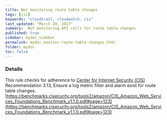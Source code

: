 ```yaml
---
title: Not monitoring route table changes
tags: [cis]
keywords: "cloudtrail, cloudwatch, cis"
last_updated: “March 28, 2017"
summary:  Not monitoring API calls for route table changes
published: true
sidebar: mydoc_sidebar
permalink: mydoc_monitor-route-table-changes.html
folder: mydoc
toc: false
---
```


### Details  
This rule checks for adherence to [Center for Internet Security (CIS)](https://www.cisecurity.org/) Recommendation 3.13, Ensure a log metric filter and alarm exist for route table changes. [https://benchmarks.cisecurity.org/tools2/amazon/CIS_Amazon_Web_Services_Foundations_Benchmark_v1.1.0.pdf#page=123](https://benchmarks.cisecurity.org/tools2/amazon/CIS_Amazon_Web_Services_Foundations_Benchmark_v1.1.0.pdf#page=123) 
